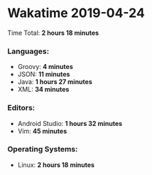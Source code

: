 # Wakatime 2019-04-24

Time Total: **2 hours 18 minutes**

### Languages:
- Groovy: **4 minutes** 
- JSON: **11 minutes** 
- Java: **1 hours 27 minutes** 
- XML: **34 minutes** 

### Editors:
- Android Studio: **1 hours 32 minutes** 
- Vim: **45 minutes** 

### Operating Systems:
- Linux: **2 hours 18 minutes** 

